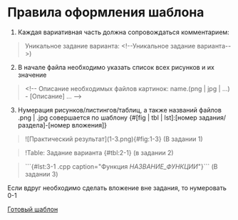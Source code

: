 # Правила оформления шаблона

1. Каждая вариативная часть должна сопровождаться комментарием:
> Уникальное задание варианта: \<!--Уникальное задание варианта-->)
2. В начале файла необходимо указать список всех рисунков и их значение
> \<!--
> Описание необходимых файлов картинок:
> name.(png | jpg | ...) - [Описание]
> ...
> -->
3. Нумерация рисунков/листингов/таблиц, а также названий файлов .png | .jpg совершается по шаблону {#[fig | tbl | lst]:[номер задания/раздела]-[номер вложения]}
> \![Практический результат]\(1-3.png){#fig:1-3} (В задании 1)

> \!Table: Задание варианта {#tbl:2-1} (в задании 2)

> \```{#lst:3-1 .cpp caption="Функция _НАЗВАНИЕ_ФУНКЦИИ_"}``` (В задании 3)

Если вдруг необходимо сделать вложение вне задания, то нумеровать 0-1


[Готовый шаблон](templates/practice2.md)
